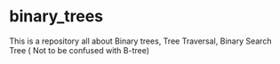 # binary_trees
This is a repository all about Binary trees, Tree Traversal,  Binary Search Tree ( Not to be confused with B-tree)
